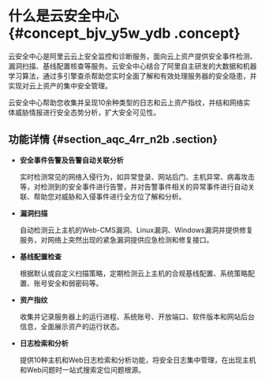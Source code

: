 # 什么是云安全中心 {#concept_bjv_y5w_ydb .concept}

云安全中心是阿里云云上安全监控和诊断服务，面向云上资产提供安全事件检测、漏洞扫描、基线配置核查等服务。云安全中心结合了阿里自主研发的大数据和机器学习算法，通过多引擎查杀帮助您实时全面了解和有效处理服务器的安全隐患，并实现对云上资产的集中安全管理。

云安全中心帮助您收集并呈现10余种类型的日志和云上资产指纹，并结和网络实体威胁情报进行安全态势分析，扩大安全可见性。

## 功能详情 {#section_aqc_4rr_n2b .section}

-   **安全事件告警及告警自动关联分析** 

    实时检测常见的网络入侵行为，如异常登录、网站后门、主机异常、病毒攻击等，对检测到的安全事件进行告警，并对告警事件相关的异常事件进行自动关联、帮助您对威胁和入侵事件进行全方位了解和分析。

-   **漏洞扫描** 

    自动检测云上主机的Web-CMS漏洞、Linux漏洞、Windows漏洞并提供修复服务，对网络上突然出现的紧急漏洞提供应急检测和修复接口。

-   **基线配置检查** 

    根据默认或自定义扫描策略，定期检测云上主机的合规基线配置、系统策略配置、账号安全和弱密码等。

-   **资产指纹** 

    收集并记录服务器上的运行进程、系统账号、开放端口、软件版本和网站后台信息，全面展示资产的运行状态。

-   **日志检索和分析** 

    提供10种主机和Web日志检索和分析功能，将安全日志集中管理，在出现主机和Web问题时一站式搜索定位问题根源。


  

